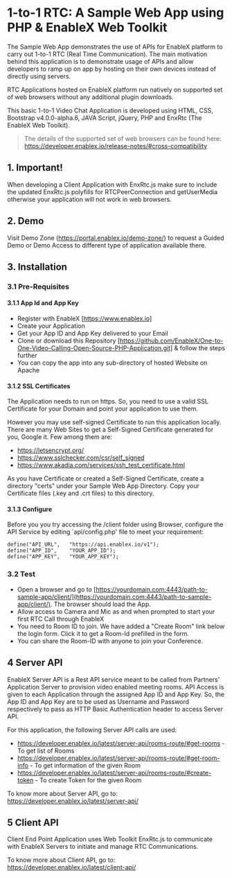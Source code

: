 # 1-to-1 RTC: A Sample Web App using PHP & EnableX Web Toolkit

The Sample Web App demonstrates the use of APIs for EnableX platform to carry out 1-to-1 RTC (Real Time Communication). The main motivation behind this application is to demonstrate usage of APIs and allow developers to ramp up on app by hosting on their own devices instead of directly using servers.

RTC Applications hosted on EnableX platform run natively on supported set of web browsers without any additional plugin downloads. 

This basic 1-to-1 Video Chat Application is developed using HTML, CSS, Bootstrap v4.0.0-alpha.6, JAVA Script, jQuery, PHP and EnxRtc (The EnableX Web Toolkit). 

>The details of the supported set of web browsers can be found here:
https://developer.enablex.io/release-notes/#cross-compatibility



## 1. Important!

When developing a Client Application with EnxRtc.js make sure to include the updated EnxRtc.js polyfills for RTCPeerConnection and getUserMedia otherwise your application will not work in web browsers.



## 2. Demo

Visit Demo Zone (https://portal.enablex.io/demo-zone/) to request a Guided Demo or Demo Access to different type of application available there. 



## 3. Installation


### 3.1 Pre-Requisites

#### 3.1.1 App Id and App Key 

* Register with EnableX [https://www.enablex.io] 
* Create your Application
* Get your App ID and App Key delivered to your Email
* Clone or download this Repository [https://github.com/EnableX/One-to-One-Video-Calling-Open-Source-PHP-Application.git] & follow the steps further 
* You can copy the app into any sub-directory of hosted Website on Apache

#### 3.1.2 SSL Certificates

The Application needs to run on https. So, you need to use a valid SSL Certificate for your Domain and point your application to use them. 

However you may use self-signed Certificate to run this application locally. There are many Web Sites to get a Self-Signed Certificate generated for you, Google it. Few among them are:
* https://letsencrypt.org/
* https://www.sslchecker.com/csr/self_signed
* https://www.akadia.com/services/ssh_test_certificate.html  

As you have Certificate or created a Self-Signed Certificate, create a directory "certs" under your Sample Web App Directory. Copy your Certificate files (.key and .crt files)  to this directory. 


#### 3.1.3 Configure

Before you you try accessing the /client folder using Browser, configure the API Service by editing `api/config.php' file to meet your requirement:
``` 
define("API_URL",	"https://api.enablex.io/v1");
define("APP_ID",	"YOUR_APP_ID");
define("APP_KEY",	"YOUR_APP_KEY");

```

### 3.2 Test 

* Open a browser and go to [https://yourdomain.com:4443/path-to-sample-app/client/](https://yourdomain.com:4443/path-to-sample-app/client/). The browser should load the App. 
* Allow access to Camera and Mic as and when prompted to start your first RTC Call through EnableX
* You need to Room ID to join. We have added a "Create Room" link below the login form. Click it to get a Room-Id prefilled in the form. 
* You can share the Room-ID with anyone to join your Conference.



## 4 Server API

EnableX Server API is a Rest API service meant to be called from Partners' Application Server to provision video enabled 
meeting rooms. API Access is given to each Application through the assigned App ID and App Key. So, the App ID and App Key 
are to be used as Username and Password respectively to pass as HTTP Basic Authentication header to access Server API.
 
For this application, the following Server API calls are used: 
* https://developer.enablex.io/latest/server-api/rooms-route/#get-rooms - To get list of Rooms
* https://developer.enablex.io/latest/server-api/rooms-route/#get-room-info - To get information of the given Room
* https://developer.enablex.io/latest/server-api/rooms-route/#create-token - To create Token for the given Room

To know more about Server API, go to:
https://developer.enablex.io/latest/server-api/



## 5 Client API

Client End Point Application uses Web Toolkit EnxRtc.js to communicate with EnableX Servers to initiate and manage RTC Communications.  

To know more about Client API, go to:
https://developer.enablex.io/latest/client-api/
